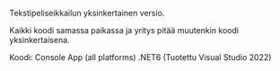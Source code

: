 Tekstipeliseikkailun yksinkertainen versio.

Kaikki koodi samassa paikassa ja yritys pitää muutenkin koodi yksinkertaisena.

Koodi: Console App (all platforms) .NET6 (Tuotettu Visual Studio 2022)
